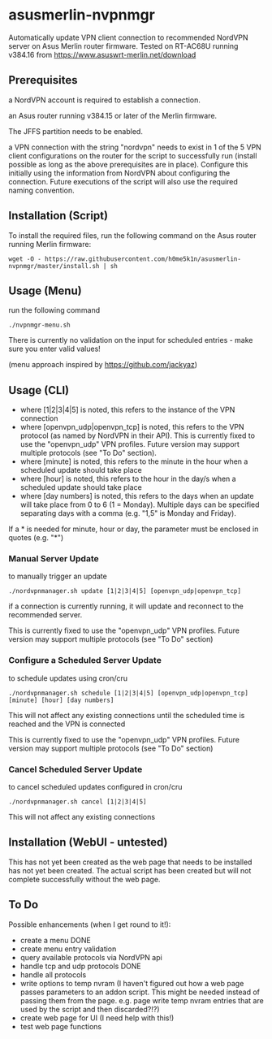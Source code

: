 # asusmerlin-nvpnmgr
Automatically update VPN client connection to recommended NordVPN server on Asus Merlin router firmware. Tested on RT-AC68U running v384.16 from https://www.asuswrt-merlin.net/download

## Prerequisites

a NordVPN account is required to establish a connection.

an Asus router running v384.15 or later of the Merlin firmware.

The JFFS partition needs to be enabled.

a VPN connection with the string "nordvpn" needs to exist in 1 of the 5 VPN client configurations on the router for the script to successfully run (install possible as long as the above prerequisites are in place). Configure this initially using the information from NordVPN about configuring the connection. Future executions of the script will also use the required naming convention.

## Installation (Script)
To install the required files, run the following command on the Asus router running Merlin firmware:

```
wget -O - https://raw.githubusercontent.com/h0me5k1n/asusmerlin-nvpnmgr/master/install.sh | sh
```

## Usage (Menu)
run the following command
```
./nvpnmgr-menu.sh
```
There is currently no validation on the input for scheduled entries - make sure you enter valid values!

(menu approach inspired by https://github.com/jackyaz)

## Usage (CLI)
- where [1|2|3|4|5] is noted, this refers to the instance of the VPN connection
- where [openvpn_udp|openvpn_tcp] is noted, this refers to the VPN protocol (as named by NordVPN in their API). This is currently fixed to use the "openvpn_udp" VPN profiles. Future version may support multiple protocols (see "To Do" section).
- where [minute] is noted, this refers to the minute in the hour when a scheduled update should take place
- where [hour] is noted, this refers to the hour in the day/s when a scheduled update should take place
- where [day numbers] is noted, this refers to the days when an update will take place from 0 to 6 (1 = Monday). Multiple days can be specified separating days with a comma (e.g. "1,5" is Monday and Friday). 

If a * is needed for minute, hour or day, the parameter must be enclosed in quotes (e.g. "*")

### Manual Server Update
to manually trigger an update
```
./nordvpnmanager.sh update [1|2|3|4|5] [openvpn_udp|openvpn_tcp]
```
if a connection is currently running, it will update and reconnect to the recommended server.

This is currently fixed to use the "openvpn_udp" VPN profiles. Future version may support multiple protocols (see "To Do" section)

### Configure a Scheduled Server Update
to schedule updates using cron/cru
```
./nordvpnmanager.sh schedule [1|2|3|4|5] [openvpn_udp|openvpn_tcp] [minute] [hour] [day numbers]
```
This will not affect any existing connections until the scheduled time is reached and the VPN is connected

This is currently fixed to use the "openvpn_udp" VPN profiles. Future version may support multiple protocols (see "To Do" section)

### Cancel Scheduled Server Update
to cancel scheduled updates configured in cron/cru
```
./nordvpnmanager.sh cancel [1|2|3|4|5] 
```
This will not affect any existing connections

## Installation (WebUI - untested)
This has not yet been created as the web page that needs to be installed has not yet been created.
The actual script has been created but will not complete successfully without the web page.

## To Do
Possible enhancements (when I get round to it!):

- create a menu DONE
- create menu entry validation
- query available protocols via NordVPN api
- handle tcp and udp protocols DONE
- handle all protocols
- write options to temp nvram (I haven't figured out how a web page passes parameters to an addon script. This might be needed instead of passing them from the page. e.g. page write temp nvram entries that are used by the script and then discarded?!?)
- create web page for UI (I need help with this!)
- test web page functions
